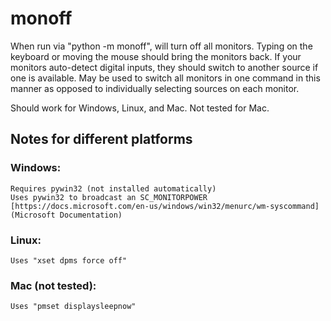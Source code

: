 # monoff
When run via "python -m monoff", will turn off all monitors. 
Typing on the keyboard or moving the mouse should bring the monitors back.
If your monitors auto-detect digital inputs, they should switch to another source if one is available.
May be used to switch all monitors in one command in this manner as opposed to individually selecting sources on each monitor.

Should work for Windows, Linux, and Mac. Not tested for Mac.

## Notes for different platforms

### Windows:
	Requires pywin32 (not installed automatically)
	Uses pywin32 to broadcast an SC_MONITORPOWER
	[https://docs.microsoft.com/en-us/windows/win32/menurc/wm-syscommand](Microsoft Documentation)

### Linux:
	Uses "xset dpms force off"

### Mac (not tested):
	Uses "pmset displaysleepnow"
